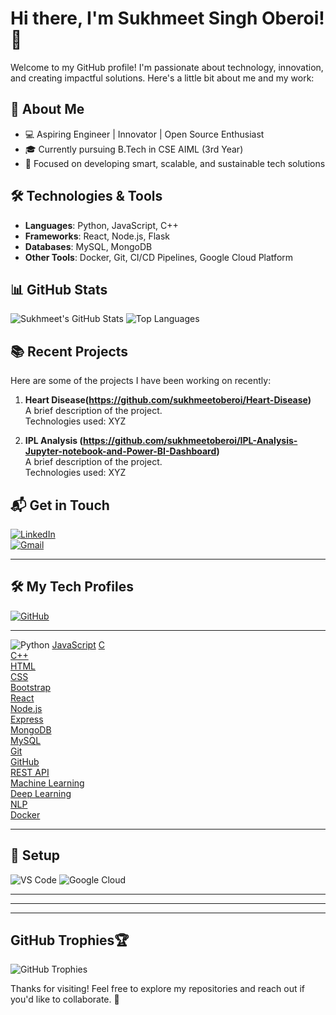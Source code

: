 # Hi there, I'm Sukhmeet Singh Oberoi! 👋

Welcome to my GitHub profile! I'm passionate about technology, innovation, and creating impactful solutions. Here's a little bit about me and my work:

## 🚀 About Me
- 💻 Aspiring Engineer | Innovator | Open Source Enthusiast
- 🎓 Currently pursuing B.Tech in CSE AIML (3rd Year)
- 🌟 Focused on developing smart, scalable, and sustainable tech solutions

## 🛠️ Technologies & Tools
- **Languages**: Python, JavaScript, C++
- **Frameworks**: React, Node.js, Flask
- **Databases**: MySQL, MongoDB
- **Other Tools**: Docker, Git, CI/CD Pipelines, Google Cloud Platform

## 📊 GitHub Stats
![Sukhmeet's GitHub Stats](https://github-readme-stats.vercel.app/api?username=sukhmeetoberoi&show_icons=true&theme=radical)
![Top Languages](https://github-readme-stats.vercel.app/api/top-langs/?username=sukhmeetoberoi&layout=compact&theme=radical)

## 📚 Recent Projects
Here are some of the projects I have been working on recently:

1. **Heart Disease(https://github.com/sukhmeetoberoi/Heart-Disease)**  
   A brief description of the project.  
   Technologies used: XYZ

2. **IPL Analysis (https://github.com/sukhmeetoberoi/IPL-Analysis-Jupyter-notebook-and-Power-BI-Dashboard)**  
   A brief description of the project.  
   Technologies used: XYZ


<!--## 🌟 Contributions
- Contributed to [Project/Repository Name](https://github.com/repo-link)
- Helped improve documentation for [Open Source Project](https://github.com/repo-link) ** -->

## 📬 Get in Touch
[![LinkedIn](https://img.shields.io/badge/LinkedIn-Connect-blue?style=for-the-badge&logo=linkedin)](https://www.linkedin.com/in/sukhmeet-singh-oberoi)  
[![Gmail](https://img.shields.io/badge/Email-sukhmeetoberoi@gmail.com-red?style=for-the-badge&logo=gmail)](mailto:sukhmeetoberoi@gmail.com)

---

## 🛠️ My Tech Profiles
[![GitHub](https://img.shields.io/badge/GitHub-sukhmeetoberoi-lightgrey?style=for-the-badge&logo=github)](https://github.com/sukhmeetoberoi)

---

![Python](https://img.shields.io/badge/Python-3670A0?style=for-the-badge&logo=python&logoColor=ffdd54) [JavaScript](https://img.shields.io/badge/JavaScript-F7DF1E?style=for-the-badge&logo=javascript&logoColor=black)  [C](https://img.shields.io/badge/C-A8B9CC?style=for-the-badge&logo=c&logoColor=black)  
[C++](https://img.shields.io/badge/C%2B%2B-00599C?style=for-the-badge&logo=c%2B%2B&logoColor=white)  
[HTML](https://img.shields.io/badge/HTML-E34F26?style=for-the-badge&logo=html5&logoColor=white)  
[CSS](https://img.shields.io/badge/CSS-1572B6?style=for-the-badge&logo=css3&logoColor=white)  
[Bootstrap](https://img.shields.io/badge/Bootstrap-7952B3?style=for-the-badge&logo=bootstrap&logoColor=white)  
[React](https://img.shields.io/badge/React-20232A?style=for-the-badge&logo=react&logoColor=61DAFB)  
[Node.js](https://img.shields.io/badge/Node.js-339933?style=for-the-badge&logo=nodedotjs&logoColor=white)  
[Express](https://img.shields.io/badge/Express.js-000000?style=for-the-badge&logo=express&logoColor=white)  
[MongoDB](https://img.shields.io/badge/MongoDB-4EA94B?style=for-the-badge&logo=mongodb&logoColor=white)  
[MySQL](https://img.shields.io/badge/MySQL-005C84?style=for-the-badge&logo=mysql&logoColor=white)  
[Git](https://img.shields.io/badge/Git-F05032?style=for-the-badge&logo=git&logoColor=white)  
[GitHub](https://img.shields.io/badge/GitHub-181717?style=for-the-badge&logo=github&logoColor=white)  
[REST API](https://img.shields.io/badge/REST-25A162?style=for-the-badge&logo=rest&logoColor=white)  
[Machine Learning](https://img.shields.io/badge/Machine%20Learning-FF6F00?style=for-the-badge&logo=scikit-learn&logoColor=white)  
[Deep Learning](https://img.shields.io/badge/Deep%20Learning-FF0000?style=for-the-badge&logo=tensorflow&logoColor=white)  
[NLP](https://img.shields.io/badge/NLP-007ACC?style=for-the-badge&logo=spacy&logoColor=white)  
[Docker](https://img.shields.io/badge/Docker-2496ED?style=for-the-badge&logo=docker&logoColor=white)  


---

## 🚀 Setup
![VS Code](https://img.shields.io/badge/VS%20Code-0078d7?style=for-the-badge&logo=visualstudiocode&logoColor=white) ![Google Cloud](https://img.shields.io/badge/Google%20Cloud-4285F4?style=for-the-badge&logo=googlecloud&logoColor=white)

---

---




<!-- - **Total Stars Earned**: 123  
- **Total Commits (2025)**: 1.1k  
- **Total PRs**: 54  
- **Total Discussions Answered**: 2  
- **Contributed to (last year)**: 6 -->


---

##  GitHub Trophies🏆
![GitHub Trophies](https://github-profile-trophy.vercel.app/?username=sukhmeetoberoi&theme=radical&margin-w=15&margin-h=15)



Thanks for visiting! Feel free to explore my repositories and reach out if you'd like to collaborate. 🚀
